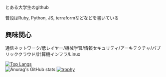 とある大学生のgithub

普段はRuby, Python, JS, terraformなどなどを書いている

## 興味関心

通信ネットワーク/低レイヤー/機械学習/情報セキュリティ/アーキテクチャ/パブリッククラウド/計算機インフラ/Linux


[![Top Langs](https://github-readme-stats.vercel.app/api/top-langs/?username=ik-y&layout=compact&theme=react&count_private=true)](https://github.com/anuraghazra/github-readme-stats)  
![Anurag's GitHub stats](https://github-readme-stats.vercel.app/api?username=ik-y&count_private=true&theme=react)
[![trophy](https://github-profile-trophy.vercel.app/?username=ik-y&count_private=true)](https://github.com/ryo-ma/github-profile-trophy)
